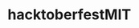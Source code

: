 # hacktoberfestMIT

<html>
  
  <title>
  GIThub
  <\title>
    
    <body>
    <hl>hi hello
    <\body>
    
<\html>
